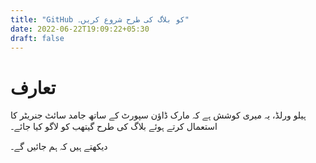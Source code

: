 ```yaml
---
title: "GitHub کو بلاگ کی طرح شروع کریں۔"
date: 2022-06-22T19:09:22+05:30
draft: false
---
```


# تعارف
ہیلو ورلڈ، یہ میری کوشش ہے کہ مارک ڈاؤن سپورٹ کے ساتھ جامد سائٹ جنریٹر کا استعمال کرتے ہوئے بلاگ کی طرح گیتھب کو لاگو کیا جائے۔

دیکھتے ہیں کہ ہم جائیں گے۔

